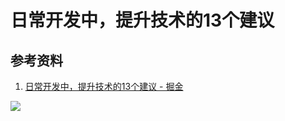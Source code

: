# 日常开发中，提升技术的13个建议

## 参考资料

1. [日常开发中，提升技术的13个建议 - 掘金](https://juejin.cn/post/7233782463078826021)

![](https://p3-juejin.byteimg.com/tos-cn-i-k3u1fbpfcp/e1c73706f8dc40a18763bcd3def04300~tplv-k3u1fbpfcp-zoom-in-crop-mark:1512:0:0:0.awebp)